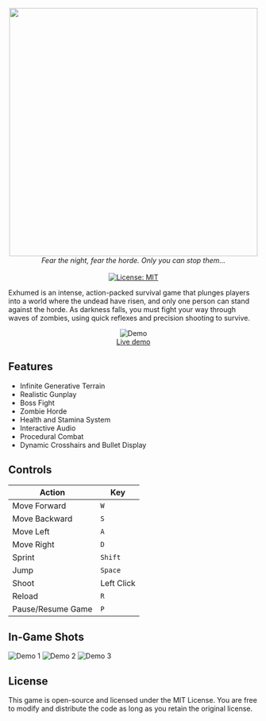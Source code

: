 <p align="center">
  <img width="500" src="https://cloud-6ghtq3d4f-hack-club-bot.vercel.app/0exhumed-logo.png">
  <br>
  <i>Fear the night, fear the horde. Only you can stop them...</i>
  <br>
  <br>
    <a href="#"><img src="https://img.shields.io/badge/License-MIT-green.svg" alt="License: MIT"></a>
</p>

Exhumed is an intense, action-packed survival game that plunges players into a world where the undead have risen, and only one person can stand against the horde. As darkness falls, you must fight your way through waves of zombies, using quick reflexes and precision shooting to survive.

<p align="center">
	<img src="" alt="Demo">
	<br>
	<a href="https://exhumed.vercel.app/">Live demo</a>
	<br>
</p>

## Features

- Infinite Generative Terrain
- Realistic Gunplay
- Boss Fight
- Zombie Horde
- Health and Stamina System
- Interactive Audio
- Procedural Combat
- Dynamic Crosshairs and Bullet Display

## Controls

| Action            | Key        |
| ----------------- | ---------- |
| Move Forward      | `W`        |
| Move Backward     | `S`        |
| Move Left         | `A`        |
| Move Right        | `D`        |
| Sprint            | `Shift`    |
| Jump              | `Space`    |
| Shoot             | Left Click |
| Reload            | `R`        |
| Pause/Resume Game | `P`        |

## In-Game Shots

![Demo 1](https://cloud-6ohc7n6tz-hack-club-bot.vercel.app/0screenshot_2024-12-09_at_21.31.10.png)
![Demo 2](https://cloud-c7j6cp8mr-hack-club-bot.vercel.app/0image.jpeg)
![Demo 3](https://cloud-qcv7dz36w-hack-club-bot.vercel.app/0screenshot_2024-12-09_at_21.51.41.png)

## License

This game is open-source and licensed under the MIT License. You are free to modify and distribute the code as long as you retain the original license.

